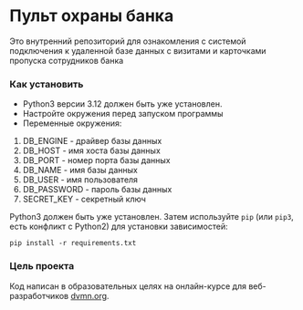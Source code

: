 # Пульт охраны банка

Это внутренний репозиторий для ознакомления с системой подключения к удаленной базе данных с визитами и карточками пропуска сотрудников банка

### Как установить

* Python3 версии 3.12 должен быть уже установлен.
* Настройте окружения перед запуском программы
* Переменные окружения: 
1. DB_ENGINE - драйвер базы данных
2. DB_HOST - имя хоста базы данных
3. DB_PORT - номер порта базы данных
4. DB_NAME - имя базы данных
5. DB_USER - имя пользователя
6. DB_PASSWORD - пароль базы данных
7. SECRET_KEY - секретный ключ

Python3 должен быть уже установлен. 
Затем используйте `pip` (или `pip3`, есть конфликт с Python2) для установки зависимостей:
```
pip install -r requirements.txt
```

### Цель проекта

Код написан в образовательных целях на онлайн-курсе для веб-разработчиков [dvmn.org](https://dvmn.org/).